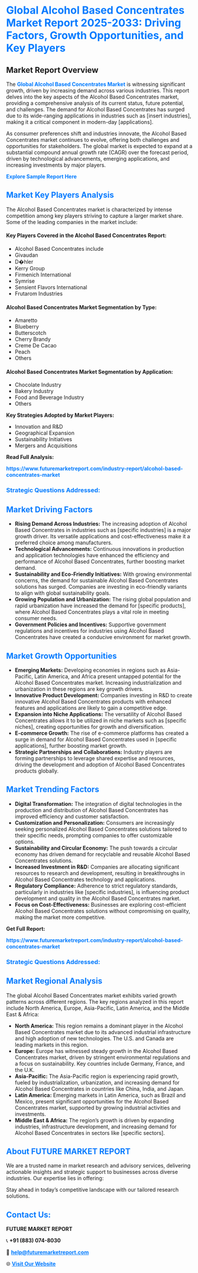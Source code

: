 <h1 style="color: #007BFF;">Global Alcohol Based Concentrates Market Report 2025-2033: Driving Factors, Growth Opportunities, and Key Players</h1>

<section id="overview">
<h2>Market Report Overview</h2>
<p>The <a href="https://www.futuremarketreport.com/industry-report/alcohol-based-concentrates-market" style="color: #007BFF; text-decoration: none;"><strong>Global Alcohol Based Concentrates Market</strong></a> is witnessing significant growth, driven by increasing demand across various industries. This report delves into the key aspects of the Alcohol Based Concentrates market, providing a comprehensive analysis of its current status, future potential, and challenges. The demand for Alcohol Based Concentrates has surged due to its wide-ranging applications in industries such as [insert industries], making it a critical component in modern-day [applications].</p>
<p>As consumer preferences shift and industries innovate, the Alcohol Based Concentrates market continues to evolve, offering both challenges and opportunities for stakeholders. The global market is expected to expand at a substantial compound annual growth rate (CAGR) over the forecast period, driven by technological advancements, emerging applications, and increasing investments by major players.</p>
</section>

<section id="overview">
<p><a href="https://www.futuremarketreport.com/request-sample/reportId=100403" style="color: #007BFF; text-decoration: none;"><strong>Explore Sample Report Here</strong></a></p>
</section>

<section id="key-players">
<h2 style="color: #007BFF;">Market Key Players Analysis</h2>
<p>The Alcohol Based Concentrates market is characterized by intense competition among key players striving to capture a larger market share. Some of the leading companies in the market include:</p>
<h4>Key Players Covered in the Alcohol Based Concentrates Report:</h4>
<ul><li>Alcohol Based Concentrates include</li><li>Givaudan</li><li>D�hler</li><li>Kerry Group</li><li>Firmenich International</li><li>Symrise</li><li>Sensient Flavors International</li><li>Frutarom Industries</li></ul>
<h4>Alcohol Based Concentrates Market Segmentation by Type:</h4>
<ul><li>Amaretto</li><li>Blueberry</li><li>Butterscotch</li><li>Cherry Brandy</li><li>Creme De Cacao</li><li>Peach</li><li>Others</li></ul>

<h4>Alcohol Based Concentrates Market Segmentation by Application:</h4>
<ul><li>Chocolate Industry</li><li>Bakery Industry</li><li>Food and Beverage Industry</li><li>Others</li></ul>
<p><strong>Key Strategies Adopted by Market Players:</strong></p>
<ul>
<li>Innovation and R&D</li>
<li>Geographical Expansion</li>
<li>Sustainability Initiatives</li>
<li>Mergers and Acquisitions</li>
</ul>
</section>

<section>
<p><strong>Read Full Analysis: </strong></p><a href="https://www.futuremarketreport.com/industry-report/alcohol-based-concentrates-market" style="color: #007BFF; text-decoration: none;"><strong>https://www.futuremarketreport.com/industry-report/alcohol-based-concentrates-market</strong></a>
<h3 style="color: #007BFF;">Strategic Questions Addressed:</h3>
</section>

<section id="driving-factors">
<h2 style="color: #007BFF;">Market Driving Factors</h2>
<ul>
<li><strong>Rising Demand Across Industries:</strong> The increasing adoption of Alcohol Based Concentrates in industries such as [specific industries] is a major growth driver. Its versatile applications and cost-effectiveness make it a preferred choice among manufacturers.</li>
<li><strong>Technological Advancements:</strong> Continuous innovations in production and application technologies have enhanced the efficiency and performance of Alcohol Based Concentrates, further boosting market demand.</li>
<li><strong>Sustainability and Eco-Friendly Initiatives:</strong> With growing environmental concerns, the demand for sustainable Alcohol Based Concentrates solutions has surged. Companies are investing in eco-friendly variants to align with global sustainability goals.</li>
<li><strong>Growing Population and Urbanization:</strong> The rising global population and rapid urbanization have increased the demand for [specific products], where Alcohol Based Concentrates plays a vital role in meeting consumer needs.</li>
<li><strong>Government Policies and Incentives:</strong> Supportive government regulations and incentives for industries using Alcohol Based Concentrates have created a conducive environment for market growth.</li>
</ul>
</section>

<section id="growth-opportunities">
<h2 style="color: #007BFF;">Market Growth Opportunities</h2>
<ul>
<li><strong>Emerging Markets:</strong> Developing economies in regions such as Asia-Pacific, Latin America, and Africa present untapped potential for the Alcohol Based Concentrates market. Increasing industrialization and urbanization in these regions are key growth drivers.</li>
<li><strong>Innovative Product Development:</strong> Companies investing in R&D to create innovative Alcohol Based Concentrates products with enhanced features and applications are likely to gain a competitive edge.</li>
<li><strong>Expansion into Niche Applications:</strong> The versatility of Alcohol Based Concentrates allows it to be utilized in niche markets such as [specific niches], creating opportunities for growth and diversification.</li>
<li><strong>E-commerce Growth:</strong> The rise of e-commerce platforms has created a surge in demand for Alcohol Based Concentrates used in [specific applications], further boosting market growth.</li>
<li><strong>Strategic Partnerships and Collaborations:</strong> Industry players are forming partnerships to leverage shared expertise and resources, driving the development and adoption of Alcohol Based Concentrates products globally.</li>
</ul>
</section>

<section id="trending-factors">
<h2 style="color: #007BFF;">Market Trending Factors</h2>
<ul>
<li><strong>Digital Transformation:</strong> The integration of digital technologies in the production and distribution of Alcohol Based Concentrates has improved efficiency and customer satisfaction.</li>
<li><strong>Customization and Personalization:</strong> Consumers are increasingly seeking personalized Alcohol Based Concentrates solutions tailored to their specific needs, prompting companies to offer customizable options.</li>
<li><strong>Sustainability and Circular Economy:</strong> The push towards a circular economy has driven demand for recyclable and reusable Alcohol Based Concentrates solutions.</li>
<li><strong>Increased Investment in R&D:</strong> Companies are allocating significant resources to research and development, resulting in breakthroughs in Alcohol Based Concentrates technology and applications.</li>
<li><strong>Regulatory Compliance:</strong> Adherence to strict regulatory standards, particularly in industries like [specific industries], is influencing product development and quality in the Alcohol Based Concentrates market.</li>
<li><strong>Focus on Cost-Effectiveness:</strong> Businesses are exploring cost-efficient Alcohol Based Concentrates solutions without compromising on quality, making the market more competitive.</li>
</ul>
</section>

<section>
<p><strong>Get Full Report: </strong></p><a href="https://www.futuremarketreport.com/industry-report/alcohol-based-concentrates-market" style="color: #007BFF; text-decoration: none;"><strong>https://www.futuremarketreport.com/industry-report/alcohol-based-concentrates-market</strong></a>
<h3 style="color: #007BFF;">Strategic Questions Addressed:</h3>
</section>


<section id="regional-analysis">
<h2 style="color: #007BFF;">Market Regional Analysis</h2>
<p>The global Alcohol Based Concentrates market exhibits varied growth patterns across different regions. The key regions analyzed in this report include North America, Europe, Asia-Pacific, Latin America, and the Middle East & Africa:</p>
<ul>
<li><strong>North America:</strong> This region remains a dominant player in the Alcohol Based Concentrates market due to its advanced industrial infrastructure and high adoption of new technologies. The U.S. and Canada are leading markets in this region.</li>
<li><strong>Europe:</strong> Europe has witnessed steady growth in the Alcohol Based Concentrates market, driven by stringent environmental regulations and a focus on sustainability. Key countries include Germany, France, and the U.K.</li>
<li><strong>Asia-Pacific:</strong> The Asia-Pacific region is experiencing rapid growth, fueled by industrialization, urbanization, and increasing demand for Alcohol Based Concentrates in countries like China, India, and Japan.</li>
<li><strong>Latin America:</strong> Emerging markets in Latin America, such as Brazil and Mexico, present significant opportunities for the Alcohol Based Concentrates market, supported by growing industrial activities and investments.</li>
<li><strong>Middle East & Africa:</strong> The region’s growth is driven by expanding industries, infrastructure development, and increasing demand for Alcohol Based Concentrates in sectors like [specific sectors].</li>
</ul>
</section>

<footer>
<h2 style="color: #007BFF;">About FUTURE MARKET REPORT</h2>
<p>We are a trusted name in market research and advisory services, delivering actionable insights and strategic support to businesses across diverse industries. Our expertise lies in offering:</p>

<p>Stay ahead in today’s competitive landscape with our tailored research solutions.</p>

<h2 style="color: #007BFF;">Contact Us:</h2>
<p><strong>FUTURE MARKET REPORT</strong></p>
<p>📞 <strong>+91 (883) 074-8030</strong></p>
<p>📧 <strong><a href="mailto:help@futuremarketreport.com" style="color: #007BFF;">help@futuremarketreport.com</a></strong></p>
<p>🌐 <strong><a href="https://www.futuremarketreport.com/" style="color: #007BFF;">Visit Our Website</a></strong></p>
</footer>